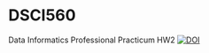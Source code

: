 # DSCI560
Data Informatics Professional Practicum
HW2
[![DOI](https://zenodo.org/badge/298346026.svg)](https://zenodo.org/badge/latestdoi/298346026)
